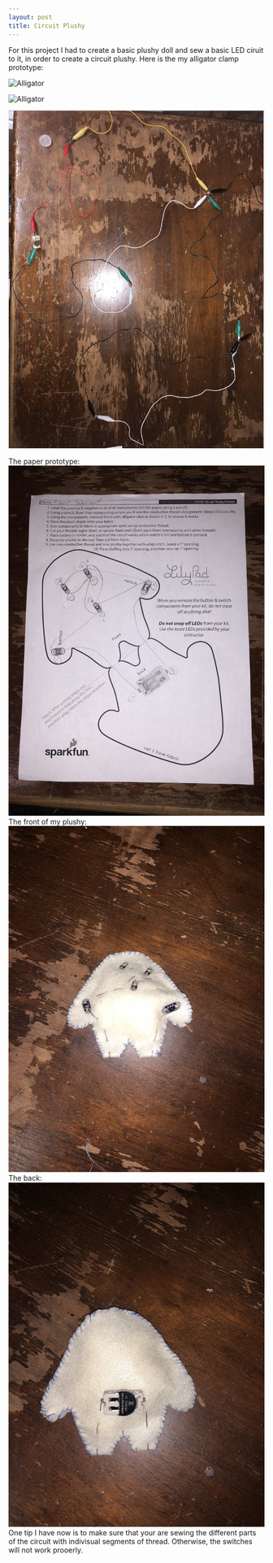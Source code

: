 ```yaml
---
layout: post
title: Circuit Plushy
---
```


For this project I had to create a basic plushy doll and sew a basic LED ciruit to it, in order to create a circuit plushy.
Here is the my alligator clamp prototype: 

![Alligator](ref1williams.github.io/img/alligator.png)

![Alligator](ref1williams.github.io/blob/master/img/alligator.png)

![Alligator](https://github.com/ref1williams/ref1williams.github.io/blob/master/img/alligator.png)

The paper prototype: ![Paper](https://github.com/ref1williams/ref1williams.github.io/blob/master/img/papproto.png)
The front of my plushy: ![Front](https://github.com/ref1williams/ref1williams.github.io/blob/master/img/pfront.png)
The back: ![Back](https://github.com/ref1williams/ref1williams.github.io/blob/master/img/pback.png)
One tip I have now is to make sure that your are sewing the different parts of the circuit with indivisual segments of thread.  Otherwise, the switches will not work prooerly.  
